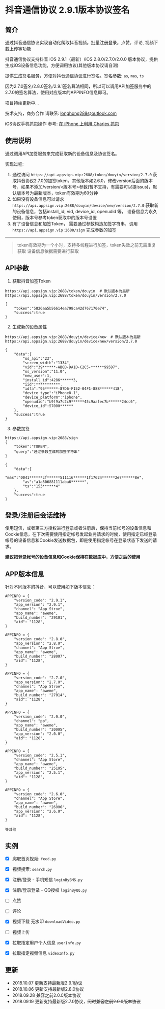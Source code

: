# 抖音通信协议 2.9.1版本协议签名

## 简介

通过抖音通信协议实现自动化爬取抖音视频，批量注册登录，点赞，评论, 视频下载上传等功能

抖音通信协议支持抖音 iOS 2.9.1（最新）/iOS 2.8.0/2.7.0/2.0.0 版本协议，提供生成iOS设备信息功能，方便调用协议(其他版本协议请自测)

提供生成签名服务，方便对抖音通信协议进行签名。签名参数: `as`, `mas`, `ts`

因为2.7.0签名/2.8.0签名/2.9.1签名算法相同，所以可以调用API加签服务中的2.7.0的签名算法，使用对应版本的APPINFO信息即可。

项目持续更新中...

技术支持，商务合作 请联系: longhong288@outlook.com

iOS协议手机抓包操作 参考: [在 iPhone 上利用 Charles 抓包](https://www.jianshu.com/p/8825179786ac)


## 使用说明
通过调用API加签服务来完成获取新的设备信息及协议签名。

实现过程:
1. 通过访问 `https://api.appsign.vip:2688/token/douyin/version/2.7.0` 获取抖音协议2.7.0的加签token，其他版本如2.6.0，修改version后面的版本号，如果不添加/version/<版本号>参数(暂不支持，有需要可以提issus)，默认版本号为最新版本，token有效期为60分钟
2. 如果没有设备信息可以请求 `https://api.appsign.vip:2688/douyin/device/new/version/2.7.0` 获取新的设备信息，包括install_id, vid, device_id, openudid 等， 设备信息为永久使用，版本号参考token获取中的版本号设置
3. 有了设备信息和加签Token， 需要通过参数构造加签字符串，调用 `https://api.appsign.vip:2688/sign` 完成参数的加签

---

> token有效期为一个小时，支持多线程进行加签，token失效之前无需重复获取
> 设备信息依据需要进行获取

## API参数
1. 获取抖音加签Token
```
https://api.appsign.vip:2688/token/douyin  # 默认版本为最新
https://api.appsign.vip:2688/token/douyin/version/2.7.0
```
```
{
    "token":"5826aa5b56614ea798ca42d767170e74",
    "success":true
}
```

2. 生成新的设备属性
```
https://api.appsign.vip:2688/douyin/device/new  # 默认版本为最新
https://api.appsign.vip:2688/douyin/device/new/version/2.7.0
```
```
{
    "data":{
        "os_api":"23",
        "screen_width":"1334",
        "vid":"39******-ABCD-DA1D-C2C5-******995D7",
        "os_version":"11.0",
        "new_user":1,
        "install_id":4286******3,
        "iid":***********,
        "idfa":"95******-87D6-F152-04F1-88B******418",
        "device_type":"iPhone8.1",
        "device_platform":"iphone",
        "openudid":"b9f9a7c2c9******45c9aafec7b******24cc6",
        "device_id":57000******
    },
    "success":true
}
```

3. 参数加签
```
https://api.appsign.vip:2688/sign
{
    "token":"TOKEN",
    "query":"通过参数生成的加签字符串"
}
```
```
{
    "data":{
        "mas":"0041******cf******511116******1f17624******2e7******8e",
        "as":"a1a506881111aba6******",
        "ts":"153******4"
    },
    "success":true
}
```

## 登录/注册后会话维持
使用短信，或者第三方授权进行登录或者注册后，保持当前帐号的设备信息和Cookie信息，在下次需要使用指定帐号发起业务请求的时候，使用指定已经登录帐号的设备信息和Cookie发送数据包，即是使用指定帐号在登录状态下发送的请求。

**建议把登录帐号的设备信息和Cookie保持在数据库中，方便之后的使用**

## APP版本信息
针对不同版本的抖音，可以使用如下版本信息：
```
APPINFO = {
    "version_code": "2.9.1",
    "app_version": "2.9.1",
    "channel": "App Stroe",
    "app_name": "aweme",
    "build_number": "29101",
    "aid": "1128",
}

APPINFO = {
    "version_code": "2.8.0",
    "app_version": "2.8.0",
    "channel": "App Stroe",
    "app_name": "aweme",
    "build_number": "28007",
    "aid": "1128",
}

APPINFO = {
    "version_code": "2.7.0",
    "app_version": "2.7.0",
    "channel": "App Stroe",
    "app_name": "aweme",
    "build_number": "27014",
    "aid": "1128",
}

APPINFO = {
    "version_code": "2.0.0",
    "channel": "pp",
    "app_name": "aweme",
    "build_number": "20005",
    "app_version": "2.0.0",
    "aid": "1128",
}

APPINFO = {
    "version_code": "2.5.1",
    "channel": "App Store",
    "app_name": "aweme",
    "build_number": "25105",
    "app_version": "2.5.1",
    "aid": "1128",
}

APPINFO = {
    "version_code": "2.6.0",
    "channel": "App Store",
    "app_name": "aweme",
    "build_number": "26006",
    "app_version": "2.6.0",
    "aid": "1128",
}

等其他
```


## 实例

* [x] 爬取首页视频: `feed.py`
* [x] 视频搜索: `search.py`
* [x] 注册/登录 - 手机短信 `loginBySMS.py`
* [x] 注册/登录登录 - QQ授权 `loginByQQ.py`
* [ ] 点赞
* [ ] 评论
* [x] 视频下载 无水印 `downloadVideo.py`
* [ ] 视频上传
* [x] 拉取指定用户个人信息 `userInfo.py`
* [x] 拉取指定视频信息 `videoInfo.py`


## 更新
* 2018.10.07 更新支持最新版2.9.1协议
* 2018.10.06 更新支持最新版2.8.0协议
* 2018.09.28 兼容之前2.0.0版本协议
* 2018.09.19 更新支持最新版2.7.0协议，~~同时兼容之前2.0.0版本协议~~
